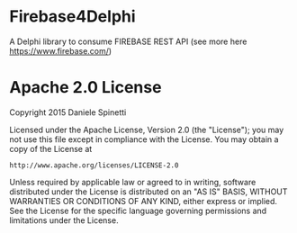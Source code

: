 # Firebase4Delphi 
A Delphi library to consume FIREBASE REST API (see more here https://www.firebase.com/)

# Apache 2.0 License 
Copyright 2015 Daniele Spinetti

Licensed under the Apache License, Version 2.0 (the "License");
you may not use this file except in compliance with the License.
You may obtain a copy of the License at

    http://www.apache.org/licenses/LICENSE-2.0

Unless required by applicable law or agreed to in writing, software
distributed under the License is distributed on an "AS IS" BASIS,
WITHOUT WARRANTIES OR CONDITIONS OF ANY KIND, either express or implied.
See the License for the specific language governing permissions and
limitations under the License.